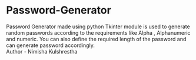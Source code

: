 # Password-Generator
Password Generator made using python Tkinter module is used to generate random passwords according to the requirements like Alpha , Alphanumeric and numeric. You can also define the required length of the password and can generate password accordingly.
<br>
Author - Nimisha Kulshrestha

